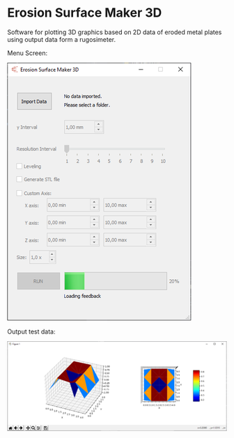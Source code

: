 # Erosion Surface Maker 3D
Software for plotting 3D graphics based on 2D data of eroded metal plates using output data form a rugosimeter. 

Menu Screen:

![plot](./img/menu.png)

Output test data:

![plot](./img/output.png)
